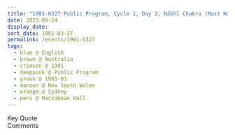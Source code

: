 ```yaml
---
title: "1981-0327 Public Program, Cycle 1, Day 3, Nābhī Chakra (Must Have a Balanced Attitude Towards Life), Maccabean Hall, 146, Darlinghurst Road, Darlinghurst (eastern suburb of Sydney), New South Wales, Australia"
date: 2023-09-24
display_date: 
sort_date: 1981-03-27
permalink: /events/1981-0327
tags:
  - blue @ English
  - brown @ Australia
  - crimson @ 1981
  - deeppink @ Public Program
  - green @ 1981-03
  - maroon @ New South Wales
  - orange @ Sydney
  - peru @ Maccabean Hall
---
```


<wave-list>
  <list-title color="green" width="75">Key Quote</list-title>
  <list-item color="BlanchedAlmond"  width="200"></list-item>
  <list-item color="Lavender"></list-item>
  <list-item color="BlanchedAlmond"></list-item>
</wave-list>

<br>

<wave-list>
  <list-title color="green" width="75">Comments</list-title>
  <list-item color="BlanchedAlmond"  width="200"></list-item>
  <list-item color="Lavender"></list-item>
  <list-item color="BlanchedAlmond"></list-item>
</wave-list>